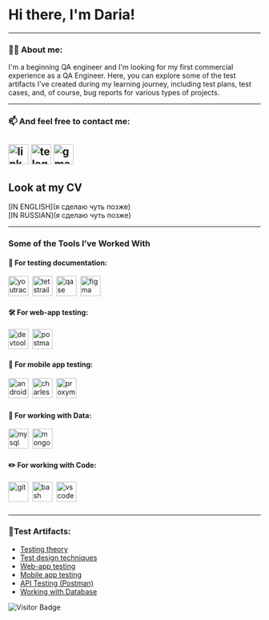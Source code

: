 # Hi there, I'm Daria! 

---

### 👨‍💻 About me:

I'm a beginning QA engineer and I'm looking for my first commercial experience as a QA Engineer. Here, you can explore some of the test artifacts I've created during my learning journey, including test plans, test cases, and, of course, bug reports for various types of projects.


---

### 📫 And feel free to contact me: 

<a href= "https://www.linkedin.com/in/daria-kudzelka-a37886310/"><img src="https://img.icons8.com/?size=512&id=13930&format=png" width="40" height="40" alt="linkedin"/></a>
<a href= "https://t.me/dashakudart"><img src="https://img.icons8.com/?size=512&id=63306&format=png" width="40" height="40" alt="telegram"/></a>
<a href= "mailto:dashka120318@gmail.com"><img src="https://img.icons8.com/?size=512&id=P7UIlhbpWzZm&format=png" width="40" height="40" alt="gmail"/></a>
 ---
        
 ## Look at my CV

 [IN ENGLISH](я сделаю чуть позже)<br> 
[IN RUSSIAN](я сделаю чуть позже) 
 
---
### Some of the Tools I’ve Worked With

####   📁 For  testing  documentation:

<div>
  <img src="https://upload.wikimedia.org/wikipedia/commons/thumb/8/8d/YouTrack_Icon.svg/1024px-YouTrack_Icon.svg.png?20200803082248" title="youtrack" alt="youtrack" width="40" height="40"/>&nbsp
  <img src="https://codahosted.io/packs/21236/unversioned/assets/LOGO/ba1091c59bab89cd2fd0f289622731fe16113d7b00905abe64759c313a4b73b76c1b0426076ed76cb74752234c734131df46992d5b8b48fc13e264240e4f7119f736cfeb64df36ded54b5cbf6198b9cadedf18dd0cac5c7dbcd16e6336c29363cd1292ba" title="testrail" alt="tetstrail" width="40" height="40"/>&nbsp
  <img src="https://luna1.co/eb0187.png" title="qase" alt="qase" width="40" height="40"/>&nbsp
  <img src="https://cdn.jsdelivr.net/gh/devicons/devicon/icons/figma/figma-original.svg" title="figma" alt="figma" width="40" height="40"/>&nbsp
</div>

#### 🛠 For  web-app  testing:

<div>
  <img src="https://d33wubrfki0l68.cloudfront.net/38b5c953a4667366685d55db55d057c86db1fc54/a0fdc/static/acae6b24d940347661ca901ea07f47c1/chrome-dev-logo-icon.png" title="devtools" alt="devtools" width="40" height="40"/>&nbsp
  <img src="[https://images.app.goo.gl/fYmnxXQGy6krMswE6](https://images.app.goo.gl/J49ki57bFLCV1EPM7)" title="postman" alt="postman" width="40" height="40"/>&nbsp
</div>

#### 📱 For  mobile  app  testing:

<div>
  <img src="https://cdn.jsdelivr.net/gh/devicons/devicon/icons/androidstudio/androidstudio-original.svg" title="android-studio" alt="android-studio" width="40" height="40"/>&nbsp
  <img src="https://cdn.icon-icons.com/icons2/3053/PNG/512/charles_proxy_macos_bigsur_icon_190302.png" title="charles-proxy" alt="charles-proxy" width="40" height="40"/>&nbsp
  <img src="[https://pbs.twimg.com/profile_images/1589614420766126080/slAIVDtr_400x400.jpg](https://images.app.goo.gl/RpoidS85A3p6U95X7)" title="proxyman" alt="proxyman" width="40" height="40"/>&nbsp
</div>
      </p>
    </td>
   <td>
      <h3>
        
</h3>
      <p>
       
#### 💾 For  working  with  Data:

<div>
  <img src="https://cdn.jsdelivr.net/gh/devicons/devicon/icons/mysql/mysql-original.svg" title="mysql" alt="mysql" width="40" height="40"/>&nbsp
  <img src="https://cdn.jsdelivr.net/gh/devicons/devicon/icons/mongodb/mongodb-original.svg" title="mongodb" alt="mongodb" width="40" height="40"/>&nbsp
</div>

#### ✏️ For  working  with  Code:

<div>
  <img src="https://cdn.jsdelivr.net/gh/devicons/devicon/icons/git/git-original.svg" title="git" alt="git" width="40" height="40"/>&nbsp
  <img src="https://upload.wikimedia.org/wikipedia/commons/thumb/4/4b/Bash_Logo_Colored.svg/1024px-Bash_Logo_Colored.svg.png?20180723054350" title="bash" alt="bash" width="40" height="40"/>&nbsp
  <img src="https://cdn.jsdelivr.net/gh/devicons/devicon/icons/vscode/vscode-original.svg" title="vscode" alt="vscode" width="40" height="40"/>&nbsp  
</div>
      </p>
    </td>
    <td>
      <h3>

---
### 💾Test  Artifacts:
</h3>
      <p>
     
- [Testing theory](https://github.com/kudelka-daria/theory/blob/main/README.md)
- [Test design techniques](https://github.com/kudelka-daria/design/blob/main/README.md)
- [Web-app testing](https://github.com/kudelka-daria/web/blob/main/README.md) 
- [Mobile app testing](https://github.com/kudelka-daria/mobile/blob/main/README.md)
- [API Testing (Postman)](https://github.com/kudelka-daria/api/blob/main/README.md)
- [Working with Database](https://github.com/kudelka-daria/database/blob/main/README.md)
      </p>
    </td>
  </tr>
</table>

![Visitor Badge](https://visitor-badge.laobi.icu/badge?page_id=kudelka-daria)
